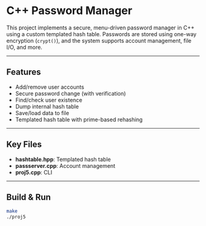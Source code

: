 # C++ Password Manager 
This project implements a secure, menu-driven password manager in C++ using a custom templated hash table. Passwords are stored using one-way encryption (`crypt()`), and the system supports account management, file I/O, and more.

---
## Features
- Add/remove user accounts
- Secure password change (with verification)
- Find/check user existence
- Dump internal hash table
- Save/load data to file
- Templated hash table with prime-based rehashing

---
## Key Files
- **hashtable.hpp**: Templated hash table
- **passserver.cpp**: Account management
- **proj5.cpp**: CLI

---
## Build & Run

```bash
make
./proj5
